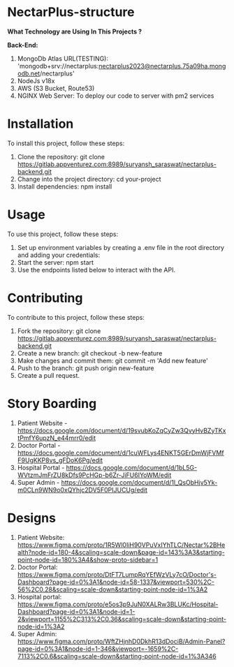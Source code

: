# NectarPlus-structure

**What Technology are Using In This Projects ?**

**Back-End:**

1. MongoDb Atlas URL(TESTING): 'mongodb+srv://nectarplus:nectarplus2023@nectarplus.75a09ha.mongodb.net/nectarplus'
2. NodeJs v18x
3. AWS (S3 Bucket, Route53)
4. NGINX Web Server: To deploy our code to server with pm2 services

# Installation
To install this project, follow these steps:

1. Clone the repository: git clone https://gitlab.appventurez.com:8989/suryansh_saraswat/nectarplus-backend.git
2. Change into the project directory: cd your-project
3. Install dependencies: npm install

# Usage
To use this project, follow these steps:

1. Set up environment variables by creating a .env file in the root directory and adding your credentials:
2. Start the server: npm start
3. Use the endpoints listed below to interact with the API.

# Contributing 
To contribute to this project, follow these steps:

1. Fork the repository: git clone https://gitlab.appventurez.com:8989/suryansh_saraswat/nectarplus-backend.git
2. Create a new branch: git checkout -b new-feature
3. Make changes and commit them: git commit -m 'Add new feature'
4. Push to the branch: git push origin new-feature
5. Create a pull request.

# Story Boarding

1. Patient Website - https://docs.google.com/document/d/19svubKoZqCyZw3QvyHvBZyTKxtPmfY6upzN_e44mrr0/edit
2. Doctor Portal - https://docs.google.com/document/d/1cuWFLys4ENKT5GErDmWjFVMfF9UgKKP8vs_gFDoK6Pg/edit
3. Hospital Portal - https://docs.google.com/document/d/1bL5G-WVtzmJmFrZU8kDfs9PcHGp-b6Zr-JiFU6IYoWM/edit
4. Super Admin - https://docs.google.com/document/d/1l_QsObHjv5Yk-m0CLn9WN9o0xQYhjc2DV5F0PIJUCUg/edit

# Designs

1. Patient Website: https://www.figma.com/proto/1R5Wl0IiH90VPuVxIYhTLC/Nectar%2BHealth?node-id=180-4&scaling=scale-down&page-id=143%3A3&starting-point-node-id=180%3A4&show-proto-sidebar=1
2. Doctor Portal: https://www.figma.com/proto/DtFT7LumpRqYEfWzVLy7cO/Doctor's-Dashboard?page-id=0%3A1&node-id=58-1337&viewport=530%2C-56%2C0.28&scaling=scale-down&starting-point-node-id=1%3A2
3. Hospital portal: https://www.figma.com/proto/e5os3p9JuN0XALRw3BLUKc/Hospital-Dashboard?page-id=0%3A1&node-id=1-2&viewport=1155%2C313%2C0.36&scaling=scale-down&starting-point-node-id=1%3A2
4. Super Admin: https://www.figma.com/proto/WftZHjnhD0DkhR13dDociB/Admin-Panel?page-id=0%3A1&node-id=1-346&viewport=-1659%2C-7113%2C0.6&scaling=scale-down&starting-point-node-id=1%3A346

